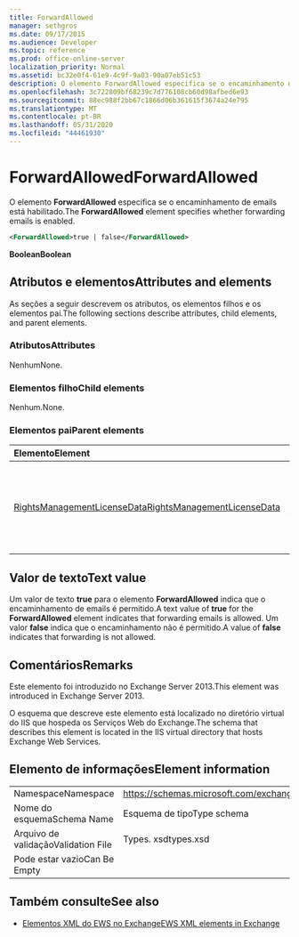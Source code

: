 ```yaml
---
title: ForwardAllowed
manager: sethgros
ms.date: 09/17/2015
ms.audience: Developer
ms.topic: reference
ms.prod: office-online-server
localization_priority: Normal
ms.assetid: bc32e0f4-61e9-4c9f-9a03-90a07eb51c53
description: O elemento ForwardAllowed especifica se o encaminhamento de emails está habilitado.
ms.openlocfilehash: 3c722809bf68239c7d776108cb60d98afbed6e93
ms.sourcegitcommit: 88ec988f2bb67c1866d06b361615f3674a24e795
ms.translationtype: MT
ms.contentlocale: pt-BR
ms.lasthandoff: 05/31/2020
ms.locfileid: "44461930"
---
```

# <a name="forwardallowed"></a><span data-ttu-id="81053-103">ForwardAllowed</span><span class="sxs-lookup"><span data-stu-id="81053-103">ForwardAllowed</span></span>

<span data-ttu-id="81053-104">O elemento **ForwardAllowed** especifica se o encaminhamento de emails está habilitado.</span><span class="sxs-lookup"><span data-stu-id="81053-104">The **ForwardAllowed** element specifies whether forwarding emails is enabled.</span></span> 
  
```XML
<ForwardAllowed>true | false</ForwardAllowed>
```

 <span data-ttu-id="81053-105">**Boolean**</span><span class="sxs-lookup"><span data-stu-id="81053-105">**Boolean**</span></span>
## <a name="attributes-and-elements"></a><span data-ttu-id="81053-106">Atributos e elementos</span><span class="sxs-lookup"><span data-stu-id="81053-106">Attributes and elements</span></span>

<span data-ttu-id="81053-107">As seções a seguir descrevem os atributos, os elementos filhos e os elementos pai.</span><span class="sxs-lookup"><span data-stu-id="81053-107">The following sections describe attributes, child elements, and parent elements.</span></span>
  
### <a name="attributes"></a><span data-ttu-id="81053-108">Atributos</span><span class="sxs-lookup"><span data-stu-id="81053-108">Attributes</span></span>

<span data-ttu-id="81053-109">Nenhum</span><span class="sxs-lookup"><span data-stu-id="81053-109">None.</span></span>
  
### <a name="child-elements"></a><span data-ttu-id="81053-110">Elementos filho</span><span class="sxs-lookup"><span data-stu-id="81053-110">Child elements</span></span>

<span data-ttu-id="81053-111">Nenhum.</span><span class="sxs-lookup"><span data-stu-id="81053-111">None.</span></span>
  
### <a name="parent-elements"></a><span data-ttu-id="81053-112">Elementos pai</span><span class="sxs-lookup"><span data-stu-id="81053-112">Parent elements</span></span>

|<span data-ttu-id="81053-113">**Elemento**</span><span class="sxs-lookup"><span data-stu-id="81053-113">**Element**</span></span>|<span data-ttu-id="81053-114">**Descrição**</span><span class="sxs-lookup"><span data-stu-id="81053-114">**Description**</span></span>|
|:-----|:-----|
|[<span data-ttu-id="81053-115">RightsManagementLicenseData</span><span class="sxs-lookup"><span data-stu-id="81053-115">RightsManagementLicenseData</span></span>](rightsmanagementlicensedata.md) <br/> |<span data-ttu-id="81053-116">Especifica informações sobre a licença de gerenciamento de direitos.</span><span class="sxs-lookup"><span data-stu-id="81053-116">Specifies information about the rights management license.</span></span>  <br/> |
   
## <a name="text-value"></a><span data-ttu-id="81053-117">Valor de texto</span><span class="sxs-lookup"><span data-stu-id="81053-117">Text value</span></span>

<span data-ttu-id="81053-118">Um valor de texto **true** para o elemento **ForwardAllowed** indica que o encaminhamento de emails é permitido.</span><span class="sxs-lookup"><span data-stu-id="81053-118">A text value of **true** for the **ForwardAllowed** element indicates that forwarding emails is allowed.</span></span> <span data-ttu-id="81053-119">Um valor **false** indica que o encaminhamento não é permitido.</span><span class="sxs-lookup"><span data-stu-id="81053-119">A value of **false** indicates that forwarding is not allowed.</span></span> 
  
## <a name="remarks"></a><span data-ttu-id="81053-120">Comentários</span><span class="sxs-lookup"><span data-stu-id="81053-120">Remarks</span></span>

<span data-ttu-id="81053-121">Este elemento foi introduzido no Exchange Server 2013.</span><span class="sxs-lookup"><span data-stu-id="81053-121">This element was introduced in Exchange Server 2013.</span></span>
  
<span data-ttu-id="81053-122">O esquema que descreve este elemento está localizado no diretório virtual do IIS que hospeda os Serviços Web do Exchange.</span><span class="sxs-lookup"><span data-stu-id="81053-122">The schema that describes this element is located in the IIS virtual directory that hosts Exchange Web Services.</span></span>
  
## <a name="element-information"></a><span data-ttu-id="81053-123">Elemento de informações</span><span class="sxs-lookup"><span data-stu-id="81053-123">Element information</span></span>

|||
|:-----|:-----|
|<span data-ttu-id="81053-124">Namespace</span><span class="sxs-lookup"><span data-stu-id="81053-124">Namespace</span></span>  <br/> |https://schemas.microsoft.com/exchange/services/2006/types  <br/> |
|<span data-ttu-id="81053-125">Nome do esquema</span><span class="sxs-lookup"><span data-stu-id="81053-125">Schema Name</span></span>  <br/> |<span data-ttu-id="81053-126">Esquema de tipo</span><span class="sxs-lookup"><span data-stu-id="81053-126">Type schema</span></span>  <br/> |
|<span data-ttu-id="81053-127">Arquivo de validação</span><span class="sxs-lookup"><span data-stu-id="81053-127">Validation File</span></span>  <br/> |<span data-ttu-id="81053-128">Types. xsd</span><span class="sxs-lookup"><span data-stu-id="81053-128">types.xsd</span></span>  <br/> |
|<span data-ttu-id="81053-129">Pode estar vazio</span><span class="sxs-lookup"><span data-stu-id="81053-129">Can Be Empty</span></span>  <br/> ||
   
## <a name="see-also"></a><span data-ttu-id="81053-130">Também consulte</span><span class="sxs-lookup"><span data-stu-id="81053-130">See also</span></span>



- [<span data-ttu-id="81053-131">Elementos XML do EWS no Exchange</span><span class="sxs-lookup"><span data-stu-id="81053-131">EWS XML elements in Exchange</span></span>](ews-xml-elements-in-exchange.md)

